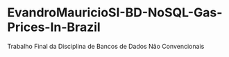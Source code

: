 # EvandroMauricioSI-BD-NoSQL-Gas-Prices-In-Brazil
Trabalho Final da Disciplina de Bancos de Dados Não Convencionais
